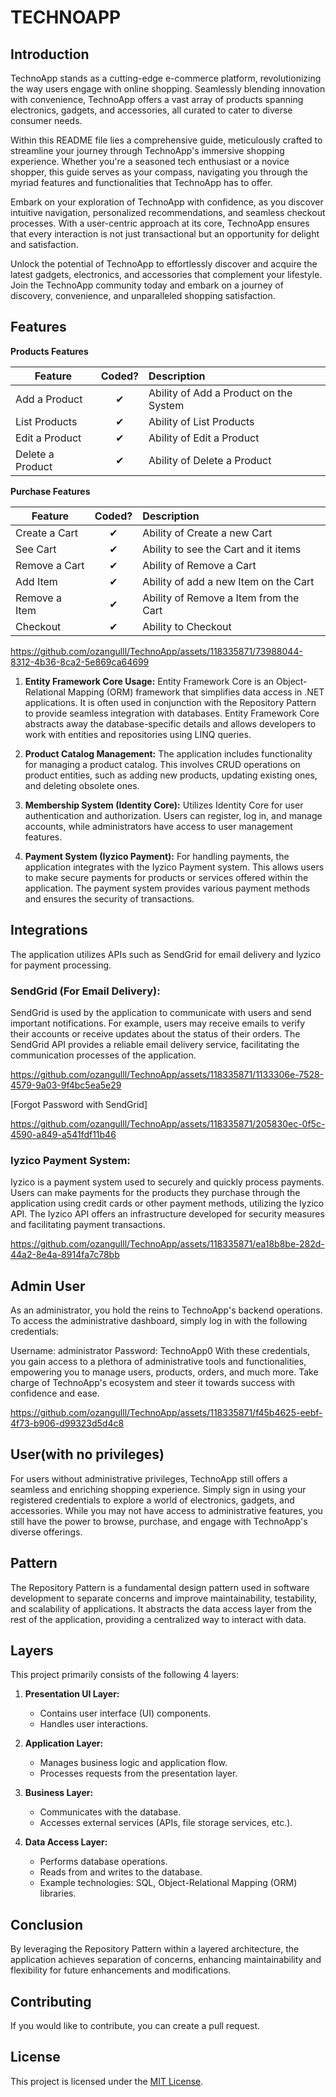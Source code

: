 # TECHNOAPP

## Introduction
TechnoApp stands as a cutting-edge e-commerce platform, revolutionizing the way users engage with online shopping. Seamlessly blending innovation with convenience, TechnoApp offers a vast array of products spanning electronics, gadgets, and accessories, all curated to cater to diverse consumer needs.

Within this README file lies a comprehensive guide, meticulously crafted to streamline your journey through TechnoApp's immersive shopping experience. Whether you're a seasoned tech enthusiast or a novice shopper, this guide serves as your compass, navigating you through the myriad features and functionalities that TechnoApp has to offer.

Embark on your exploration of TechnoApp with confidence, as you discover intuitive navigation, personalized recommendations, and seamless checkout processes. With a user-centric approach at its core, TechnoApp ensures that every interaction is not just transactional but an opportunity for delight and satisfaction.

Unlock the potential of TechnoApp to effortlessly discover and acquire the latest gadgets, electronics, and accessories that complement your lifestyle. Join the TechnoApp community today and embark on a journey of discovery, convenience, and unparalleled shopping satisfaction.

## Features

<b>Products Features</b>

| Feature  |  Coded?       | Description  |
|----------|:-------------:|:-------------|
| Add a Product | &#10004; | Ability of Add a Product on the System |
| List Products | &#10004; | Ability of List Products |
| Edit a Product | &#10004; | Ability of Edit a Product |
| Delete a Product | &#10004; | Ability of Delete a Product |

<b>Purchase Features</b>

| Feature  |  Coded?       | Description  |
|----------|:-------------:|:-------------|
| Create a Cart | &#10004; | Ability of Create a new Cart |
| See Cart | &#10004; | Ability to see the Cart and it items |
| Remove a Cart | &#10004; | Ability of Remove a Cart |
| Add Item | &#10004; | Ability of add a new Item on the Cart |
| Remove a Item | &#10004; | Ability of Remove a Item from the Cart |
| Checkout | &#10004; | Ability to Checkout |


https://github.com/ozangulll/TechnoApp/assets/118335871/73988044-8312-4b36-8ca2-5e869ca64699



1. **Entity Framework Core Usage:** Entity Framework Core is an Object-Relational Mapping (ORM) framework that simplifies data access in .NET applications. It is often used in conjunction with the Repository Pattern to provide seamless integration with databases. Entity Framework Core abstracts away the database-specific details and allows developers to work with entities and repositories using LINQ queries.

2. **Product Catalog Management:** The application includes functionality for managing a product catalog. This involves CRUD operations on product entities, such as adding new products, updating existing ones, and deleting obsolete ones.

3. **Membership System (Identity Core):** Utilizes Identity Core for user authentication and authorization. Users can register, log in, and manage accounts, while administrators have access to user management features.

4. **Payment System (Iyzico Payment):** For handling payments, the application integrates with the Iyzico Payment system. This allows users to make secure payments for products or services offered within the application. The payment system provides various payment methods and ensures the security of transactions.
   
## Integrations
The application utilizes APIs such as SendGrid for email delivery and Iyzico for payment processing.

### SendGrid (For Email Delivery):
SendGrid is used by the application to communicate with users and send important notifications. For example, users may receive emails to verify their accounts or receive updates about the status of their orders. The SendGrid API provides a reliable email delivery service, facilitating the communication processes of the application.


https://github.com/ozangulll/TechnoApp/assets/118335871/1133306e-7528-4579-9a03-9f4bc5ea5e29

[Forgot Password with SendGrid]

https://github.com/ozangulll/TechnoApp/assets/118335871/205830ec-0f5c-4590-a849-a541fdf11b46


### Iyzico Payment System:
Iyzico is a payment system used to securely and quickly process payments. Users can make payments for the products they purchase through the application using credit cards or other payment methods, utilizing the Iyzico API. The Iyzico API offers an infrastructure developed for security measures and facilitating payment transactions.


https://github.com/ozangulll/TechnoApp/assets/118335871/ea18b8be-282d-44a2-8e4a-8914fa7c78bb


## Admin User
As an administrator, you hold the reins to TechnoApp's backend operations. To access the administrative dashboard, simply log in with the following credentials:

Username: administrator
Password: TechnoApp0
With these credentials, you gain access to a plethora of administrative tools and functionalities, empowering you to manage users, products, orders, and much more. Take charge of TechnoApp's ecosystem and steer it towards success with confidence and ease.


https://github.com/ozangulll/TechnoApp/assets/118335871/f45b4625-eebf-4f73-b906-d99323d5d4c8



## User(with no privileges)
For users without administrative privileges, TechnoApp still offers a seamless and enriching shopping experience. Simply sign in using your registered credentials to explore a world of electronics, gadgets, and accessories. While you may not have access to administrative features, you still have the power to browse, purchase, and engage with TechnoApp's diverse offerings.



## Pattern
The Repository Pattern is a fundamental design pattern used in software development to separate concerns and improve maintainability, testability, and scalability of applications. It abstracts the data access layer from the rest of the application, providing a centralized way to interact with data.

## Layers

This project primarily consists of the following 4 layers:

1. **Presentation UI Layer:**
   - Contains user interface (UI) components.
   - Handles user interactions.

2. **Application Layer:**
   - Manages business logic and application flow.
   - Processes requests from the presentation layer.

3. **Business Layer:**
   - Communicates with the database.
   - Accesses external services (APIs, file storage services, etc.).

4. **Data Access Layer:**
   - Performs database operations.
   - Reads from and writes to the database.
   - Example technologies: SQL, Object-Relational Mapping (ORM) libraries.

## Conclusion
By leveraging the Repository Pattern within a layered architecture, the application achieves separation of concerns, enhancing maintainability and flexibility for future enhancements and modifications.
## Contributing
If you would like to contribute, you can create a pull request.

## License
This project is licensed under the [MIT License](LICENSE).

